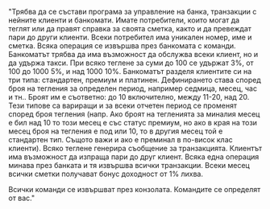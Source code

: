 "Трябва да се състави програма за управление на банка, транзакции с нейните клиенти и банкомати. Имате потребители, които могат да теглят или да правят справка за своята сметка, както и да превеждат пари до други клиенти. Всеки потребител има уникален номер, име и сметка. Всяка операция се извършва през банкомата с команди. Банкоматът трябва да има възможност да обслужва всеки клиент, но и да удържа такси. При всяко теглене за суми до 100 се удържат 3%, от 100 до 1000 5%, и над 1000 10%. Банкоматът разделя клиентите си на три типа: стандартен, премиум и платинен. Дефинирането става според броя на тегления за определен период, например седмица, месец, час и тн.. Броят им е съответно: до 10 включително, между 11-20, над 20. Тези типове са вариращи и за всеки отчетен период се променят според броя тегления (напр. Ако броят на тегленията за миналия месец е бил над 10 то този месец е със статус премиум, но ако в края на този месец броя на тегления е под или 10, то в другия месец той е стандартен тип. Същото важи и ако е преминал в по-висок клас клиенти). Всяко теглене генерира съобщение за транзакцията. Клиентът има възможност да изпраща пари до друг клиент. Всяка една операция минава през банката и тя извършва всички транзакции. Всеки месец всички сметки получават бонус доходност от 1% лихва.

Всички команди се извършват през конзолата. Командите се определят от вас."
